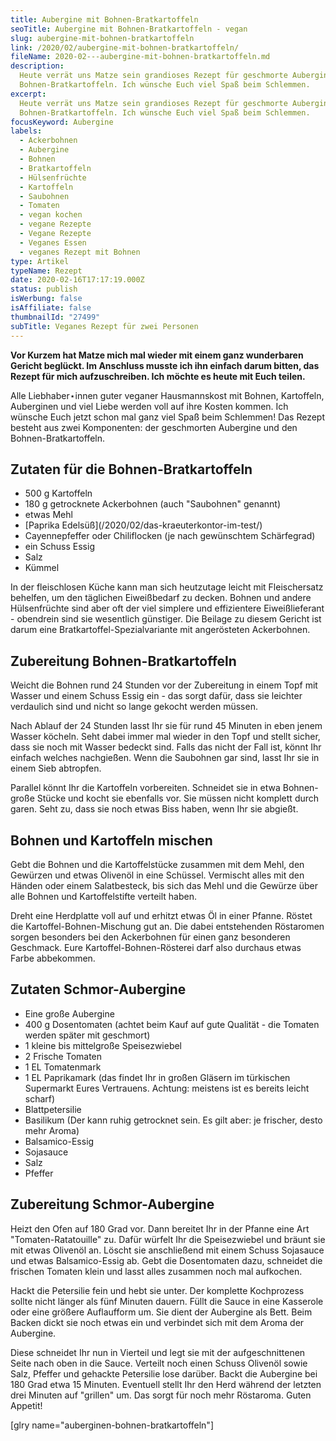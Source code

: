 ```yaml
---
title: Aubergine mit Bohnen-Bratkartoffeln
seoTitle: Aubergine mit Bohnen-Bratkartoffeln - vegan
slug: aubergine-mit-bohnen-bratkartoffeln
link: /2020/02/aubergine-mit-bohnen-bratkartoffeln/
fileName: 2020-02---aubergine-mit-bohnen-bratkartoffeln.md
description:
  Heute verrät uns Matze sein grandioses Rezept für geschmorte Aubergine mit mit
  Bohnen-Bratkartoffeln. Ich wünsche Euch viel Spaß beim Schlemmen.
excerpt:
  Heute verrät uns Matze sein grandioses Rezept für geschmorte Aubergine mit mit
  Bohnen-Bratkartoffeln. Ich wünsche Euch viel Spaß beim Schlemmen.
focusKeyword: Aubergine
labels:
  - Ackerbohnen
  - Aubergine
  - Bohnen
  - Bratkartoffeln
  - Hülsenfrüchte
  - Kartoffeln
  - Saubohnen
  - Tomaten
  - vegan kochen
  - vegane Rezepte
  - Vegane Rezepte
  - Veganes Essen
  - veganes Rezept mit Bohnen
type: Artikel
typeName: Rezept
date: 2020-02-16T17:17:19.000Z
status: publish
isWerbung: false
isAffiliate: false
thumbnailId: "27499"
subTitle: Veganes Rezept für zwei Personen
---
```


<strong>Vor Kurzem hat Matze mich mal wieder mit einem ganz wunderbaren Gericht
beglückt. Im Anschluss musste ich ihn einfach darum bitten, das Rezept für mich
aufzuschreiben. Ich möchte es heute mit Euch teilen.</strong>

Alle Liebhaber⋆innen guter veganer Hausmannskost mit Bohnen, Kartoffeln,
Auberginen und viel Liebe werden voll auf ihre Kosten kommen. Ich wünsche Euch
jetzt schon mal ganz viel Spaß beim Schlemmen! Das Rezept besteht aus zwei
Komponenten: der geschmorten Aubergine und den Bohnen-Bratkartoffeln.

## Zutaten für die Bohnen-Bratkartoffeln

<ul>
    <li>500 g Kartoffeln</li>
    <li>180 g getrocknete Ackerbohnen (auch "Saubohnen" genannt)</li>
    <li>etwas Mehl</li>
    <li> [Paprika Edelsüß](/2020/02/das-kraeuterkontor-im-test/) </li>
    <li>Cayennepfeffer oder Chiliflocken (je nach gewünschtem Schärfegrad)</li>
    <li>ein Schuss Essig</li>
    <li>Salz</li>
    <li>Kümmel</li>
</ul>

In der fleischlosen Küche kann man sich heutzutage leicht mit Fleischersatz
behelfen, um den täglichen Eiweißbedarf zu decken. Bohnen und andere
Hülsenfrüchte sind aber oft der viel simplere und effizientere Eiweißlieferant -
obendrein sind sie wesentlich günstiger. Die Beilage zu diesem Gericht ist darum
eine Bratkartoffel-Spezialvariante mit angerösteten Ackerbohnen.

## Zubereitung Bohnen-Bratkartoffeln

Weicht die Bohnen rund 24 Stunden vor der Zubereitung in einem Topf mit Wasser
und einem Schuss Essig ein - das sorgt dafür, dass sie leichter verdaulich sind
und nicht so lange gekocht werden müssen.

Nach Ablauf der 24 Stunden lasst Ihr sie für rund 45 Minuten in eben jenem
Wasser köcheln. Seht dabei immer mal wieder in den Topf und stellt sicher, dass
sie noch mit Wasser bedeckt sind. Falls das nicht der Fall ist, könnt Ihr
einfach welches nachgießen. Wenn die Saubohnen gar sind, lasst Ihr sie in einem
Sieb abtropfen.

Parallel könnt Ihr die Kartoffeln vorbereiten. Schneidet sie in etwa
Bohnen-große Stücke und kocht sie ebenfalls vor. Sie müssen nicht komplett durch
garen. Seht zu, dass sie noch etwas Biss haben, wenn Ihr sie abgießt.

## Bohnen und Kartoffeln mischen

Gebt die Bohnen und die Kartoffelstücke zusammen mit dem Mehl, den Gewürzen und
etwas Olivenöl in eine Schüssel. Vermischt alles mit den Händen oder einem
Salatbesteck, bis sich das Mehl und die Gewürze über alle Bohnen und
Kartoffelstifte verteilt haben.

Dreht eine Herdplatte voll auf und erhitzt etwas Öl in einer Pfanne. Röstet die
Kartoffel-Bohnen-Mischung gut an. Die dabei entstehenden Röstaromen sorgen
besonders bei den Ackerbohnen für einen ganz besonderen Geschmack. Eure
Kartoffel-Bohnen-Rösterei darf also durchaus etwas Farbe abbekommen.

## Zutaten Schmor-Aubergine

<ul>
    <li>Eine große Aubergine</li>
    <li>400 g Dosentomaten (achtet beim Kauf auf gute Qualität - die Tomaten werden später mit geschmort)</li>
    <li>1 kleine bis mittelgroße Speisezwiebel</li>
    <li>2 Frische Tomaten</li>
    <li>1 EL Tomatenmark</li>
    <li>1 EL Paprikamark (das findet Ihr in großen Gläsern im türkischen Supermarkt Eures Vertrauens. Achtung: meistens ist es bereits leicht scharf)</li>
    <li>Blattpetersilie</li>
    <li>Basilikum (Der kann ruhig getrocknet sein. Es gilt aber: je frischer, desto mehr Aroma)</li>
    <li>Balsamico-Essig</li>
    <li>Sojasauce</li>
    <li>Salz</li>
    <li>Pfeffer</li>
</ul>

## Zubereitung Schmor-Aubergine

Heizt den Ofen auf 180 Grad vor. Dann bereitet Ihr in der Pfanne eine Art
"Tomaten-Ratatouille" zu. Dafür würfelt Ihr die Speisezwiebel und bräunt sie mit
etwas Olivenöl an. Löscht sie anschließend mit einem Schuss Sojasauce und etwas
Balsamico-Essig ab. Gebt die Dosentomaten dazu, schneidet die frischen Tomaten
klein und lasst alles zusammen noch mal aufkochen.

Hackt die Petersilie fein und hebt sie unter. Der komplette Kochprozess sollte
nicht länger als fünf Minuten dauern. Füllt die Sauce in eine Kasserole oder
eine größere Auflaufform um. Sie dient der Aubergine als Bett. Beim Backen dickt
sie noch etwas ein und verbindet sich mit dem Aroma der Aubergine.

Diese schneidet Ihr nun in Vierteil und legt sie mit der aufgeschnittenen Seite
nach oben in die Sauce. Verteilt noch einen Schuss Olivenöl sowie Salz, Pfeffer
und gehackte Petersilie lose darüber. Backt die Aubergine bei 180 Grad etwa 15
Minuten. Eventuell stellt Ihr den Herd während der letzten drei Minuten auf
"grillen" um. Das sorgt für noch mehr Röstaroma. Guten Appetit!

[glry name="auberginen-bohnen-bratkartoffeln"]
